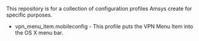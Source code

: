 This repository is for a collection of configuration profiles Amsys create for specific purposes.

 - vpn_menu_item.mobileconfig - This profile puts the VPN Menu Item into the OS X menu bar.
